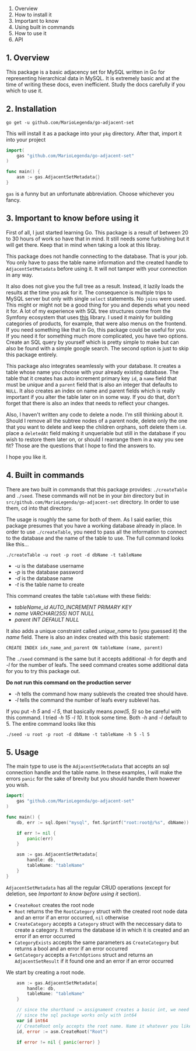 1. Overview
2. How to install it
3. Important to know
3. Using built in commands
4. How to use it
5. API

## 1. Overview

This package is a basic adjacency set for MySQL written in Go for representing hierarchical data in MySQL. It is extremely basic and at 
the time of writing these docs, even inefficient. Study the docs carefully if you which to use it.

## 2. Installation

`go get -u github.com/MarioLegenda/go-adjacent-set`

This will install it as a package into your `pkg` directory. After that, import it into your project

````go
import(
	gas "github.com/MarioLegenda/go-adjacent-set"
)

func main() {
    asm := gas.AdjacentSetMetadata{}
}
````

`gas` is a funny but an unfortunate abbreviation. Choose whichever you fancy.

## 3. Important to know before using it

First of all, I just started learning Go. This package is a result of between 20 to 30 hours of work so have that in mind. It still
needs some furbishing but it will get there. Keep that in mind when taking a look at this libray.

This package does not handle connecting to the database. That is your job. You only have to pass the table name information and
the created handle to `AdjacentSetMetadata` before using it. It will not tamper with your connection in any way. 

It also does not give you the full tree as a result. Instead, it lazily loads the results at the time you ask for it. The consequence
is multiple trips to MySQL server but only with single `select` statements. No `joins` were used. This might or might not be a good thing
for you and depends what you need it for. A lot of my experience with SQL tree structures come from the Symfony ecosystem that uses
[this](https://github.com/Atlantic18/DoctrineExtensions/blob/v2.4.x/doc/tree.md) library. I used it mainly for building categories of products,
for example, that were also menus on the frontend. If you need something like that in Go, this package could be useful for you. If you 
need it for something much more complicated, you have two options. Create an SQL query by yourself which is pretty simple to make but can 
also be found with a simple google search. The second option is just to skip this package entirely. 

This package also integrates seamlessly with your database. It creates a table whose name you choose with your already existing database.
The table that it creates has auto increment primary key `id`, a `name` field that must be *unique* and a `parent` field that is also 
an integer that defaults to `NULL`. It also creates an index on name and parent fields which is really important if you alter the table later
on in some way. If you do that, don't forget that there is also an index that needs to reflect your changes.

Also, I haven't written any code to delete a node. I'm still thinking about it. Should I remove all the subtree
nodes of a parent node, delete only the one that you want to delete and keep the children orphans, soft delete them i.e. place a `deletedAt` field
making it unqueriable but still in the database if you wish to restore them later on, or should I rearrange them in a way you see fit? Those
are the questions that I hope to find the answers to. 

I hope you like it.

## 4. Built in commands

There are two built in commands that this package provides: `./createTable` and `./seed`. These commands will not be in your *bin* directory
but in `src/github.com/MarioLegenda/go-adjacent-set` directory. In order to use them, cd into that directory.

The usage is roughly the same for both of them. As I said earlier, this package presumes that you have a working database already
in place. In order to use `./createTable`, you need to pass all the information to connect to the database and the name of the table to use.
The full command looks like this...

````
./createTable -u root -p root -d dbName -t tableName
````

- *-u* is the database username
- *-p* is the database password
- *-d* is the database name
- *-t* is the table name to create

This command creates the table `tableName` with these fields:

- *tableName_id AUTO_INCREMENT PRIMARY KEY*
- *name VARCHAR(255) NOT NULL*
- *parent INT DEFAULT NULL*

It also adds a unique constraint called *unique_name* to (you guessed it) the *name* field. There is also an index created with this
basic statement:

````mysql
CREATE INDEX idx_name_and_parent ON tableName (name, parent)
````

The `./seed` command is the same but it accepts additional *-h* for depth and *-l* for the number of leafs. The seed command
creates some additional data for you to try this package out. 

**Do not run this command on the production server**

- *-h* tells the command how many sublevels the created tree should have. 
- *-l* tells the command the number of leafs every sublevel has. 

If you put *-h 5* and *-l 5*, that basically means *pow(5, 5)* so be careful with this command. I tried *-h 15 -l 10*. It took some time.
Both *-h* and *-l* default to 5. The entire command looks like this

````
./seed -u root -p root -d dbName -t tableName -h 5 -l 5
````

## 5. Usage

The main type to use is the `AdjacentSetMetadata` that accepts an sql connection handle and the table name. In these examples,
I will make the errors `panic` for the sake of brevity but you should handle them however you wish.

````go
import(
	gas "github.com/MarioLegenda/go-adjacent-set"
)

func main() {
	db, err := sql.Open("mysql", fmt.Sprintf("root:root@/%s", dbName))

	if err != nil {
		panic(err)
	}

    asm := gas.AdjacentSetMetadata{
        handle: db,
        tableName: "tableName"
    }
}
````

`AdjacentSetMetadata` has all the regular CRUD operations (except for deletion, see *Important to know before using it* section). 

- `CreateRoot` creates the root node 
- `Root` returns the the `RootCategory` struct with the created root node data and an error if an error occurred, `nil` otherwise
- `CreateCategory` accepts a `Category` struct with the neccessary data to create a category. It returns the database id in
   which it is created and an error if an error occurred
- `CategoryExists` accepts the same parameters as `CreateCategory` but returns a bool and an error if an error occurred
- `GetCategory` accepts a `FetchOptions` struct and returns an `AdjacentSetResult` if it found one and an error if an error occurred

We start by creating a root node.

````go
    asm := gas.AdjacentSetMetadata{
        handle: db,
        tableName: "tableName"
    }

    // since the shorthand := assignament creates a basic int, we need to declare the id as int64 before hand
    // since the sql package works only with int64
    var id int64
    // CreateRoot only accepts the root name. Name it whatever you like
    id, error := asm.CreateRoot("Root")

    if error != nil { panic(error) }
````













